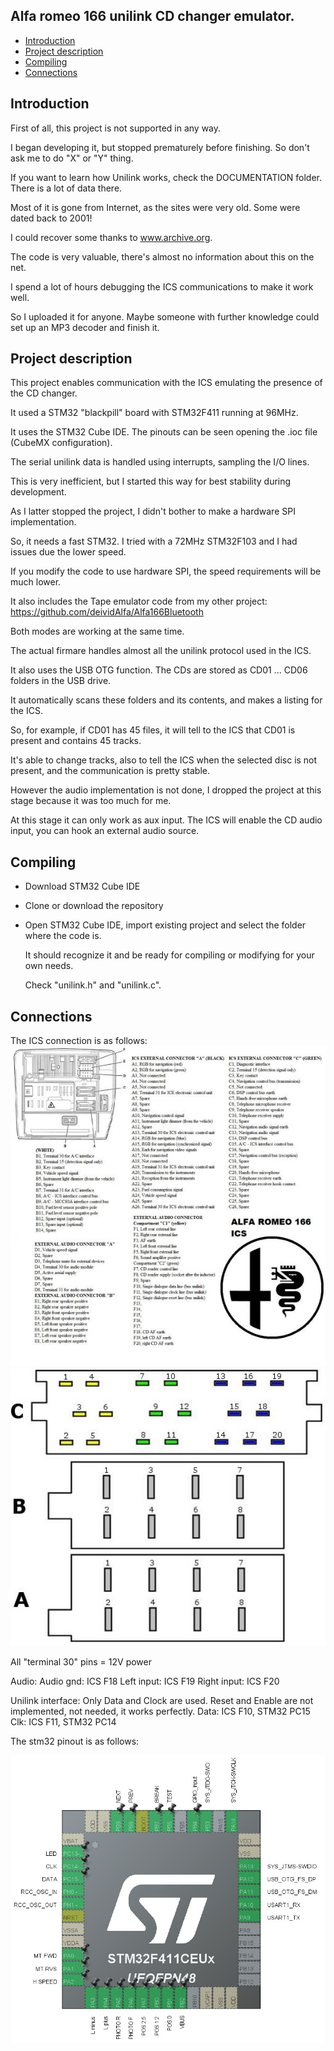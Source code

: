 ## Alfa romeo 166 unilink CD changer emulator.

<!-- MarkdownTOC -->

* [Introduction](#intro)
* [Project description](#description)
* [Compiling](#compiling)
* [Connections](#connections)

<!-- /MarkdownTOC -->

<a id="intro"></a>
## Introduction
First of all, this project is not supported in any way.

I began developing it, but stopped prematurely before finishing. So don't ask me to do "X" or "Y" thing.

If you want to learn how Unilink works, check the DOCUMENTATION folder. There is a lot of data there.

Most of it is gone from Internet, as the sites were very old. Some were dated back to 2001!

I could recover some thanks to www.archive.org.

The code is very valuable, there's almost no information about this on the net.

I spend a lot of hours debugging the ICS communications to make it work well.

So I uploaded it for anyone. Maybe someone with further knowledge could set up an MP3 decoder and finish it.

<a id="description"></a>
## Project description
This project enables communication with the ICS emulating the presence of the CD changer.

It used a STM32 "blackpill" board with STM32F411 running at 96MHz.

It uses the STM32 Cube IDE. The pinouts can be seen opening the .ioc file (CubeMX configuration).

The serial unilink data is handled using interrupts, sampling the I/O lines.

This is very inefficient, but I started this way for best stability during development.

As I latter stopped the project, I didn't bother to make a hardware SPI implementation.

So, it needs a fast STM32. I tried with a 72MHz STM32F103 and I had issues due the lower speed.

If you modify the code to use hardware SPI, the speed requirements will be much lower.

It also includes the Tape emulator code from my other project: https://github.com/deividAlfa/Alfa166Bluetooth

Both modes are working at the same time.

The actual firmare handles almost all the unilink protocol used in the ICS.

It also uses the USB OTG function. The CDs are stored as CD01 ... CD06 folders in the USB drive.

It automatically scans these folders and its contents, and makes a listing for the ICS.

So, for example, if CD01 has 45 files, it will tell to the ICS that CD01 is present and contains 45 tracks.

It's able to change tracks, also to tell the ICS when the selected disc is not present, and the communication is pretty stable.

However the audio implementation is not done, I dropped the project at this stage because it was too much for me.

At this stage it can only work as aux input. The ICS will enable the CD audio input, you can hook an external audio source.

<a id="compiling"></a>
## Compiling

- Download STM32 Cube IDE
- Clone or download the repository
- Open STM32 Cube IDE, import existing project and select the folder where the code is.

  It should recognize it and be ready for compiling or modifying for your own needs.
  
  Check "unilink.h" and "unilink.c". 

<a id="connections"></a>
## Connections

The ICS connection is as follows:
![IMAGE](https://github.com/deividAlfa/Alfa-166-Unilink-CD-emulator/blob/main/DOCUMENTATION/ICS_pinout.jpg)
![IMAGE](https://github.com/deividAlfa/Alfa-166-Unilink-CD-emulator/blob/main/DOCUMENTATION/ICS_pinout2.jpg)

  All "terminal 30" pins = 12V power
  
  Audio:
    Audio gnd: ICS F18
    Left input: ICS F19
    Right input: ICS F20
    
   Unilink interface:
    Only Data and Clock are used. Reset and Enable are not implemented, not needed, it works perfectly.
    Data: ICS F10, STM32 PC15
    Clk: ICS F11, STM32 PC14

The stm32 pinout is as follows:

![IMAGE](https://github.com/deividAlfa/Alfa-166-Unilink-CD-emulator/blob/main/DOCUMENTATION/stm32_pinout.jpg)
